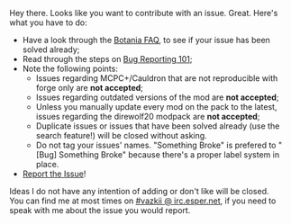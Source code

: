 Hey there. Looks like you want to contribute with an issue. Great. Here's what you have to do:
* Have a look through the [Botania FAQ](http://vazkii.us/mod/Botania/faq.php), to see if your issue has been solved already;
* Read through the steps on [Bug Reporting 101](http://vazkii.us/br101/);
* Note the following points:
  * Issues regarding MCPC+/Cauldron that are not reproducible with forge only are **not accepted**;
  * Issues regarding outdated versions of the mod are **not accepted**;
  * Unless you manually update every mod on the pack to the latest, issues regarding the direwolf20 modpack are  **not accepted**;
  * Duplicate issues or issues that have been solved already (use the search feature!) will be closed without asking.
  * Do not tag your issues' names. "Something Broke" is prefered to "[Bug] Something Broke"  because there's a proper label system in place.
* [Report the Issue](https://github.com/Vazkii/Botania/issues)!

Ideas I do not have any intention of adding or don't like will be closed.  
You can find me at most times on [#vazkii @ irc.esper.net](http://webchat.esper.net/?channels=vazkii), if you need to speak with me about the issue you would report.
